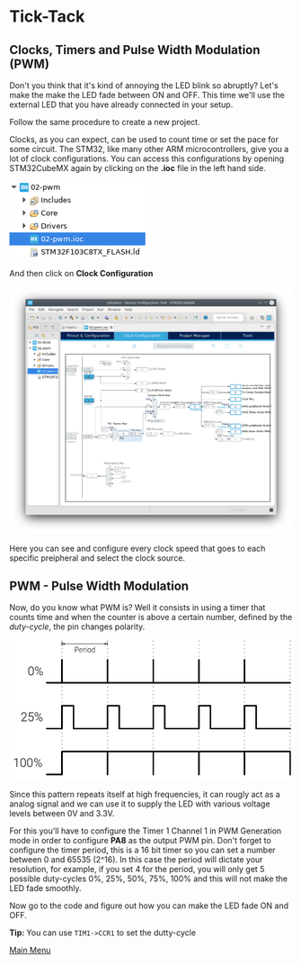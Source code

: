 # Tick-Tack

## Clocks, Timers and Pulse Width Modulation (PWM)

Don't you think that it's kind of annoying the LED blink so abruptly? Let's make the make the LED fade between ON and OFF. This time we'll use the external LED that you have already connected in your setup.

Follow the same procedure to create a new project.

Clocks, as you can expect, can be used to count time or set the pace for some circuit. The STM32, like many other ARM microcontrollers, give you a lot of clock configurations. You can access this configurations by opening STM32CubeMX again by clicking on the **.ioc** file in the left hand side.

![Return to STM32CubeMX](figs/ide_return_MX.png)

And then click on **Clock Configuration**

![Return to STM32CubeMX](figs/ide_clock.png)

Here you can see and configure every clock speed that goes to each specific preipheral and select the clock source.

## PWM - Pulse Width Modulation

Now, do you know what PWM is? Well it consists in using a timer that counts time and when the counter is above a certain number, defined by the _duty-cycle_, the pin changes polarity.

![PWM](figs/pwm-duty.png)

Since this pattern repeats itself at high frequencies, it can rougly act as a analog signal and we can use it to supply the LED with various voltage levels between 0V and 3.3V.

For this you'll have to configure the Timer 1 Channel 1 in PWM Generation mode in order to configure **PA8** as the output PWM pin. Don't forget to configure the timer period, this is a 16 bit timer so you can set a number between 0 and 65535 (2^16). In this case the period will dictate your resolution, for example, if you set 4 for the period, you will only get 5 possible duty-cycles 0%, 25%, 50%, 75%, 100% and this will not make the LED fade smoothly.

Now go to the code and figure out how you can make the LED fade ON and OFF.

**Tip:** You can use `TIM1->CCR1` to set the dutty-cycle

[Main Menu](../README.md)
